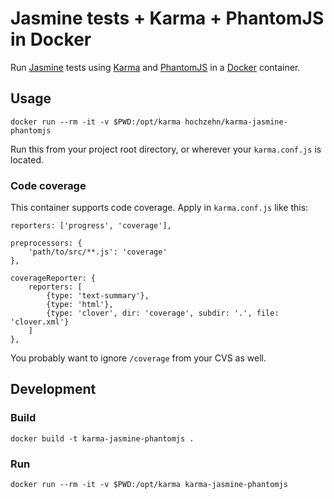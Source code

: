 # Jasmine tests + Karma + PhantomJS in Docker

Run [Jasmine][4] tests using [Karma][2] and [PhantomJS][3] in a [Docker][1] container.

## Usage

    docker run --rm -it -v $PWD:/opt/karma hochzehn/karma-jasmine-phantomjs

Run this from your project root directory, or wherever your `karma.conf.js` is located.

### Code coverage

This container supports code coverage. Apply in `karma.conf.js` like this:

    reporters: ['progress', 'coverage'],

    preprocessors: {
        'path/to/src/**.js': 'coverage'
    },

    coverageReporter: {
        reporters: [
            {type: 'text-summary'},
            {type: 'html'},
            {type: 'clover', dir: 'coverage', subdir: '.', file: 'clover.xml'}
        ]
    },

You probably want to ignore `/coverage` from your CVS as well.

## Development

### Build

    docker build -t karma-jasmine-phantomjs .

### Run

    docker run --rm -it -v $PWD:/opt/karma karma-jasmine-phantomjs

[1]: https://www.docker.com/
[2]: http://karma-runner.github.io/
[3]: http://phantomjs.org/
[4]: https://jasmine.github.io/
